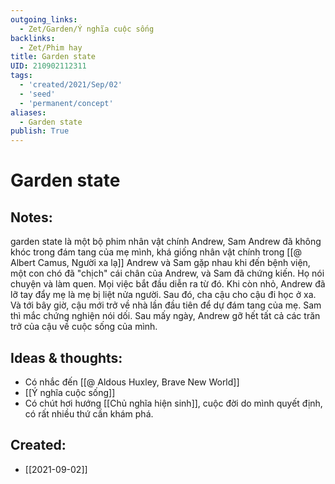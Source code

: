 ```yaml
---
outgoing_links:
  - Zet/Garden/Ý nghĩa cuộc sống
backlinks:
  - Zet/Phim hay
title: Garden state
UID: 210902112311
tags:
  - 'created/2021/Sep/02'
  - 'seed'
  - 'permanent/concept'
aliases:
  - Garden state
publish: True
---
```

# Garden state

## Notes:
garden state là một bộ phim
nhân vật chính Andrew, Sam
Andrew đã không khóc trong đám tang của mẹ mình, khá giống nhân vật chính trong [[@ Albert Camus, Người xa lạ]]
Andrew và Sam gặp nhau khi đến bệnh viện, một con chó đã "chịch" cái chân của Andrew, và Sam đã chứng kiến. Họ nói chuyện và làm quen. Mọi việc bắt đầu diễn ra từ đó.
Khi còn nhỏ, Andrew đã lỡ tay đẩy mẹ là mẹ bị liệt nửa người. Sau đó, cha cậu cho cậu đi học ở xa. Và tới bây giờ, cậu mới trở về nhà lần đầu tiên để dự đám tang của mẹ.
Sam thì mắc chứng nghiện nói dối.
Sau mấy ngày, Andrew gỡ hết tất cả các trăn trở của cậu về cuộc sống của mình.

## Ideas & thoughts:
- Có nhắc đến [[@ Aldous Huxley, Brave New World]]
- [[Ý nghĩa cuộc sống]]
- Có chút hơi hướng [[Chủ nghĩa hiện sinh]], cuộc đời do mình quyết định, có rất nhiều thứ cần khám phá.

## Created:
- [[2021-09-02]]
